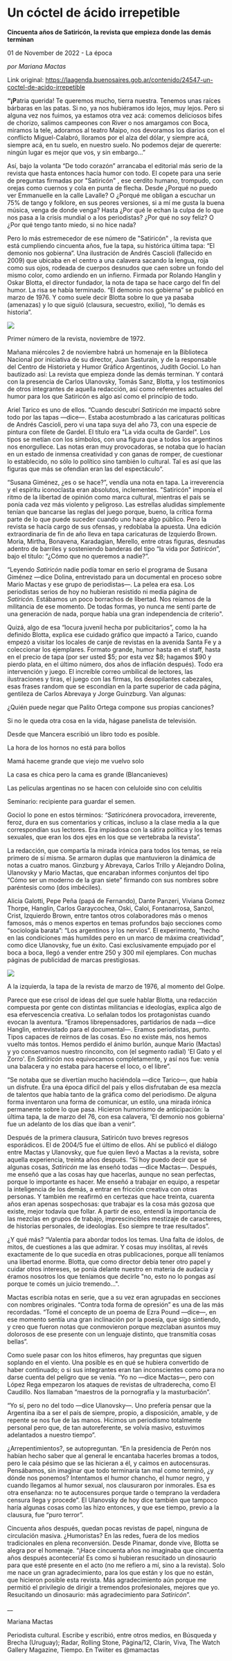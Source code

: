 # Un cóctel de ácido irrepetible

**Cincuenta años de Satiricón, la revista que empieza donde las demás terminan**

01 de November de 2022 - La época

_por Mariana Mactas_

Link original: https://laagenda.buenosaires.gob.ar/contenido/24547-un-coctel-de-acido-irrepetible



**“¡P**atria querida! Te queremos mucho, tierra nuestra. Tenemos unas raíces bárbaras en las patas. Si no, ya nos hubiéramos ido lejos, muy lejos. Pero si alguna vez nos fuimos, ya estamos otra vez acá: comemos deliciosos bifes de chorizo, salimos campeones con River o nos amargamos con Boca, miramos la tele, adoramos al teatro Maipo, nos devoramos los diarios con el conflicto Miguel-Calabró, lloramos por el alza del dólar, y siempre acá, siempre acá, en tu suelo, en nuestro suelo. No podemos dejar de quererte: ningún lugar es mejor que vos, y sin embargo...”




Así, bajo la volanta “De todo corazón” arrancaba el editorial más serio de la revista que hasta entonces hacía humor con todo. El copete para una serie de preguntas firmadas por "Satiricón" , ese cerdito humano, trompudo, con orejas como cuernos y cola en punta de flecha. Desde ¿Porqué no puedo ver Emmanuelle en la calle Lavalle? O ¿Porqué me obligan a escuchar un 75% de tango y folklore, en sus peores versiones, si a mí me gusta la buena música, venga de donde venga? Hasta ¿Por qué le echan la culpa de lo que nos pasa a la crisis mundial o a los periodistas? ¿Por qué no soy feliz? O ¿Por qué tengo tanto miedo, si no hice nada?




Pero lo más estremecedor de ese número de "Satiricón" , la revista que está cumpliendo cincuenta años, fue la tapa, su histórica última tapa: “El demonio nos gobierna”. Una ilustración de Andrés Cascioli (fallecido en 2009) que ubicaba en el centro a una calavera sacando la lengua, roja como sus ojos, rodeada de cuerpos desnudos que caen sobre un fondo del mismo color, como ardiendo en un infierno. Firmada por Rolando Hanglin y Oskar Blotta, el director fundador, la nota de tapa se hace cargo del fin del humor. La risa se había terminado. “El demonio nos gobierna” se publicó en marzo de 1976. Y como suele decir Blotta sobre lo que ya pasaba (amenazas) y lo que siguió (clausura, secuestro, exilio), “lo demás es historia”.




![](https://cdn.feater.me/files/images/620921/3e0602a3-3289-4110-859e-be2397e440f2.png)




Primer número de la revista, noviembre de 1972.




Mañana miércoles 2 de noviembre habrá un homenaje en la Biblioteca Nacional por iniciativa de su director, Juan Sasturain, y de la responsable del Centro de Historieta y Humor Gráfico Argentinos, Judith Gociol. Lo han bautizado así: La revista que empieza donde las demás terminan. Y contará con la presencia de Carlos Ulanovsky, Tomás Sanz, Blotta, y los testimonios de otros integrantes de aquella redacción, así como referentes actuales del humor para los que Satiricón es algo así como el principio de todo.




Ariel Tarico es uno de ellos. “Cuando descubrí *Satiricón* me impactó sobre todo por las tapas —dice—. Estaba acostumbrado a las caricaturas políticas de Andrés Cascioli, pero vi una tapa suya del año 73, con una especie de pintura con filete de Gardel. El título era "La vida oculta de Gardel". Los tipos se metían con los símbolos, con una figura que a todos los argentinos nos enorgullece. Las notas eran muy provocadoras, se notaba que lo hacían en un estado de inmensa creatividad y con ganas de romper, de cuestionar lo establecido, no sólo lo político sino también lo cultural. Tal es así que las figuras que más se ofendían eran las del espectáculo”.




“Susana Giménez, ¿es o se hace?”, vendía una nota en tapa. La irreverencia y el espíritu iconoclasta eran absolutos, inclementes. "Satiricón" imponía el ritmo de la libertad de opinión como marca cultural, mientras el país se ponía cada vez más violento y peligroso. Las estrellas aludidas simplemente tenían que bancarse las reglas del juego porque, bueno, la crítica forma parte de lo que puede suceder cuando uno hace algo público. Pero la revista se hacía cargo de sus ofensas, y redoblaba la apuesta. Una edición extraordinaria de fin de año lleva en tapa caricaturas de Izquierdo Brown. Moria, Mirtha, Bonavena, Karadagian, Merello, entre otras figuras, desnudas adentro de barriles y sosteniendo banderas del tipo “la vida por *Satiricón*”, bajo el título: “¿Cómo que no queremos a nadie?”.




“Leyendo *Satiricón* nadie podía tomar en serio el programa de Susana Giménez —dice Dolina, entrevistado para un documental en proceso sobre Mario Mactas y ese grupo de periodistas—. La pelea era esa. Los periodistas serios de hoy no hubieran resistido ni media página de *Satiricón*. Estábamos un poco borrachos de libertad. Nos reíamos de la militancia de ese momento. De todas formas, yo nunca me sentí parte de una generación de nada, porque había una gran independencia de criterio".




Quizá, algo de esa “locura juvenil hecha por publicitarios”, como la ha definido Blotta, explica ese cuidado gráfico que impactó a Tarico, cuando empezó a visitar los locales de canje de revistas en la avenida Santa Fe y a coleccionar los ejemplares. Formato grande, humor hasta en el staff, hasta en el precio de tapa (por ser usted $5; por esta vez $8; hagamos $90 y pierdo plata, en el último número, dos años de inflación después). Todo era intervención y juego. El increíble correo umbilical de lectores, las ilustraciones y tiras, el juego con las firmas, los desopilantes cabezales, esas frases random que se escondían en la parte superior de cada página, gentileza de Carlos Abrevaya y Jorge Guinzburg. Van algunas:




¿Quién puede negar que Palito Ortega compone sus propias canciones?




Si no le queda otra cosa en la vida, hágase panelista de televisión.




Desde que Mancera escribió un libro todo es posible.




La hora de los hornos no está para bollos




Mamá haceme grande que viejo me vuelvo solo




La casa es chica pero la cama es grande (Blancanieves)




Las películas argentinas no se hacen con celuloide sino con celulitis




Seminario: recipiente para guardar el semen.




Gociol lo pone en estos términos: *“Satiricón*era provocadora, irreverente, feroz, dura en sus comentarios y críticas, incluso a la clase media a la que correspondían sus lectores. Era impiadosa con la sátira política y los temas sexuales, que eran los dos ejes en los que se vertebraba la revista”.




La redacción, que compartía la mirada irónica para todos los temas, se reía primero de sí misma. Se armaron duplas que mantuvieron la dinámica de notas a cuatro manos. Ginzburg y Abrevaya, Carlos Trillo y Alejandro Dolina, Ulanovsky y Mario Mactas, que encaraban informes conjuntos del tipo “Cómo ser un moderno de la gran siete” firmando con sus nombres sobre paréntesis como (dos imbéciles).




Alicia Galotti, Pepe Peña (papá de Fernando), Dante Panzeri, Viviana Gomez Thorpe, Hanglin, Carlos Garaycochea, Oski, Caloi, Fontanarrosa, Sanzol, Crist, Izquierdo Brown, entre tantos otros colaboradores más o menos famosos, más o menos expertos en temas profundos bajo secciones como “sociología barata”: “Los argentinos y los nervios”. El experimento, “hecho en las condiciones más humildes pero en un marco de máxima creatividad”, como dice Ulanovsky, fue un éxito. Casi exclusivamente empujado por el boca a boca, llegó a vender entre 250 y 300 mil ejemplares. Con muchas páginas de publicidad de marcas prestigiosas.




![](https://cdn.feater.me/files/images/620548/822731c2-4813-4334-9a38-0fe7bb3d129b.png)




A la izquierda, la tapa de la revista de marzo de 1976, al momento del Golpe.




Parece que ese crisol de ideas del que suele hablar Blotta, una redacción compuesta por gente con distintas militancias e ideologías, explica algo de esa efervescencia creativa. Lo señalan todos los protagonistas cuando evocan la aventura. “Eramos librepensadores, partidarios de nada —dice Hanglin, entrevistado para el documental—. Eramos periodistas, punto. Tipos capaces de reírnos de las cosas. Eso no existe más, nos hemos vuelto más tontos. Hemos perdido el ánimo burlón, aunque Mario (Mactas) y yo conservamos nuestro rinconcito, con (el segmento radial) 'El Gato y el Zorro'. En *Satiricón* nos equivocamos completamente, y así nos fue: venía una balacera y no estaba para hacerse el loco, o el libre”.




“Se notaba que se divertían mucho haciéndola —dice Tarico—, que había un disfrute. Era una época difícil del país y ellos disfrutaban de esa mezcla de talentos que había tanto de la gráfica como del periodismo. De alguna forma inventaron una forma de comunicar, un estilo, una mirada irónica permanente sobre lo que pasa. Hicieron humorismo de anticipación: la última tapa, la de marzo del 76, con esa calavera, 'El demonio nos gobierna' fue un adelanto de los días que iban a venir”.




Después de la primera clausura, Satiricón tuvo breves regresos esporádicos. El de 2004/5 fue el último de ellos. Ahí se publicó el diálogo entre Mactas y Ulanovsky, que fue quien llevó a Mactas a la revista, sobre aquella experiencia, treinta años después. “Si hoy puedo decir que sé algunas cosas, *Satiricón* me las enseñó todas —dice Mactas—. Después, me enseñó que a las cosas hay que hacerlas, aunque no sean perfectas, porque lo importante es hacer. Me enseñó a trabajar en equipo, a respetar la inteligencia de los demás, a entrar en fricción creativa con otras personas. Y también me reafirmó en certezas que hace treinta, cuarenta años eran apenas sospechosas: que trabajar es la cosa más gozosa que existe, mejor todavía que follar. A partir de eso, entendí la importancia de las mezclas en grupos de trabajo, imprescincibles mestizaje de caracteres, de historias personales, de ideologías. Eso siempre te trae resultados”.




¿Y qué más? “Valentía para abordar todos los temas. Una falta de ídolos, de mitos, de cuestiones a las que admirar. Y cosas muy insólitas, al revés exactamente de lo que sucedía en otras publicaciones, porque allí teníamos una libertad enorme. Blotta, que como director debía tener otro papel y cuidar otros intereses, se ponía delante nuestro en materia de audacia y éramos nosotros los que teníamos que decirle "no, esto no lo pongas así porque te comés un juicio tremendo...".




Mactas escribía notas en serie, que a su vez eran agrupadas en secciones con nombres originales. “Contra toda forma de opresión” es una de las más recordadas. “Tomé el concepto de un poema de Ezra Pound —dice—, en ese momento sentía una gran inclinación por la poesía, que sigo sintiendo, y creo que fueron notas que conmovieron porque mezclaban asuntos muy dolorosos de ese presente con un lenguaje distinto, que transmitía cosas bellas”.




Como suele pasar con los hitos efímeros, hay preguntas que siguen soplando en el viento. Una posible es en qué se hubiera convertido de haber continuado; o si sus integrantes eran tan inconscientes como para no darse cuenta del peligro que se venía. “Yo no —dice Mactas—, pero con López Rega empezaron los ataques de revistas de ultraderecha, como El Caudillo. Nos llamaban “maestros de la pornografía y la masturbación”.




“Yo sí, pero no del todo —dice Ulanovsky—. Uno prefería pensar que la Argentina iba a ser el país de siempre, propio, a disposición, amable, y de repente se nos fue de las manos. Hicimos un periodismo totalmente personal pero que, de tan autoreferente, se volvía masivo, estuvimos adelantados a nuestro tiempo”.




¿Arrepentimientos?, se autopreguntan. “En la presidencia de Perón nos habían hecho saber que al general le encantaba hacerles bromas a todos, pero le caía pésimo que se las hicieran a él, y caímos en autocensuras. Pensábamos, sin imaginar que todo terminaría tan mal como terminó, ¿y dónde nos ponemos? Intentamos el humor chancho, el humor negro, y cuando llegamos al humor sexual, nos clausuraron por inmorales. Esa es otra enseñanza: no te autocensures porque tarde o temprano la verdadera censura llega y procede”. El Ulanovsky de hoy dice también que tampoco haría algunas cosas como las hizo entonces, y que ese tiempo, previo a la clausura, fue “puro terror”.




Cincuenta años después, quedan pocas revistas de papel, ninguna de circulación masiva. ¿Humoristas? En las redes, fuera de los medios tradicionales en plena reconversión. Desde Pinamar, donde vive, Blotta se alegra por el homenaje. “¡Hace cincuenta años no imaginaba que cincuenta años después acontecería! Es como si hubieran resucitado un dinosaurio para que esté presente en el acto (no me refiero a mí, sino a la revista). Solo me nace un gran agradecimiento, para los que están y los que no están, que hicieron posible esta revista. Más agradecimiento aún porque me permitió el privilegio de dirigir a tremendos profesionales, mejores que yo. Resucitando un dinosaurio: más agradecimiento para *Satiricón*”.




\_\_




Mariana Mactas




Periodista cultural. Escribe y escribió, entre otros medios, en Búsqueda y Brecha (Uruguay); Radar, Rolling Stone, Página/12, Clarín, Viva, The Watch Gallery Magazine, Tiempo. En Twiiter es @mamactas



